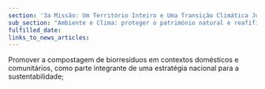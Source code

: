 ```yaml
---
section: '3a Missão: Um Território Inteiro e Uma Transição Climática Justa'
sub_section: "Ambiente e Clima: proteger o património natural e reafifirmar a liderança na redução de emissões"
fulfilled_date:
links_to_news_articles:
---
```


Promover a compostagem de biorresíduos em contextos domésticos e comunitários, como parte integrante de uma estratégia nacional para a sustentabilidade;